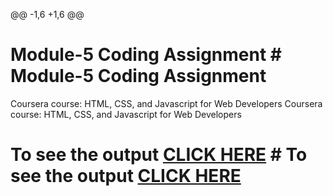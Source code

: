 @@ -1,6 +1,6 @@
# Module-5 Coding Assignment	# Module-5 Coding Assignment


Coursera course: HTML, CSS, and Javascript for Web Developers	Coursera course: HTML, CSS, and Javascript for Web Developers


# To see the output [CLICK HERE](https://github.com/Sunny8755/Module-5--Coding-Assignment.git/Coursera-HTML-CSS-and-Javascript-for-Web-Developers/Assignments/module-5/index.html)	# To see the output [CLICK HERE](https://siddartha19.github.io/Coursera-HTML-CSS-and-JavaScript-for-Web-Developers/Assignments/module-5/index.html)
